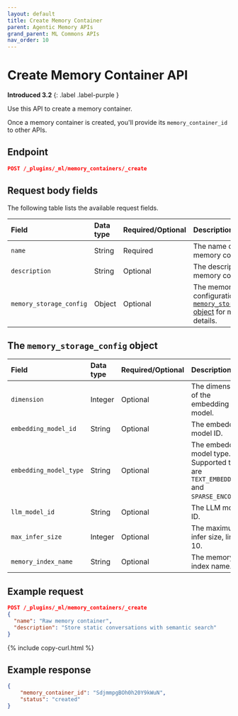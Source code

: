 ```yaml
---
layout: default
title: Create Memory Container
parent: Agentic Memory APIs
grand_parent: ML Commons APIs
nav_order: 10
---
```


# Create Memory Container API
**Introduced 3.2**
{: .label .label-purple }

Use this API to create a memory container.

Once a memory container is created, you'll provide its `memory_container_id` to other APIs.

## Endpoint

```json
POST /_plugins/_ml/memory_containers/_create
```

## Request body fields

The following table lists the available request fields.

Field | Data type | Required/Optional | Description
:--- | :--- | :--- | :---
`name` | String | Required | The name of the memory container.
`description` | String | Optional | The description of the memory container.
`memory_storage_config` | Object | Optional | The memory storage configuration. See [the `memory_storage_config` object](#the-memory-storage-config-object) for more details.

## The `memory_storage_config` object

Field | Data type | Required/Optional | Description
:--- | :--- | :--- | :---
`dimension` | Integer | Optional | The dimension of the embedding model.
`embedding_model_id` | String | Optional | The embedding model ID.
`embedding_model_type` | String | Optional | The embedding model type. Supported types are `TEXT_EMBEDDING` and `SPARSE_ENCODING`.
`llm_model_id` | String | Optional | The LLM model ID.
`max_infer_size` | Integer | Optional | The maximum infer size, limit is 10.
`memory_index_name` | String | Optional | The memory index name.

## Example request

```json
POST /_plugins/_ml/memory_containers/_create
{
  "name": "Raw memory container",
  "description": "Store static conversations with semantic search"
}
```
{% include copy-curl.html %}

## Example response

```json
{
    "memory_container_id": "SdjmmpgBOh0h20Y9kWuN",
    "status": "created"
}
```